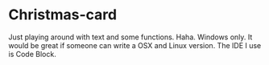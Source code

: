 # Christmas-card
Just playing around with text and some functions. Haha.
Windows only. It would be great if someone can write a OSX and Linux version.
The IDE I use is Code Block.
